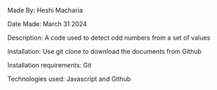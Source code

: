 Made By: Heshi Macharia

Date Made: March 31 2024

Description: A code used to detect odd numbers from a set of values

Installation: Use git clone to download the documents from Github

Installation requirements: Git

Technologies used: Javascript and Github

